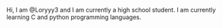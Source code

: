 <!---
Loryyy3/Loryyy3 is a ✨ special ✨ repository because its `README.md` (this file) appears on your GitHub profile.
You can click the Preview link to take a look at your changes.
--->

Hi, I am @Loryyy3 and I am currently a high school student.
I am currently learning C and python programming languages.
